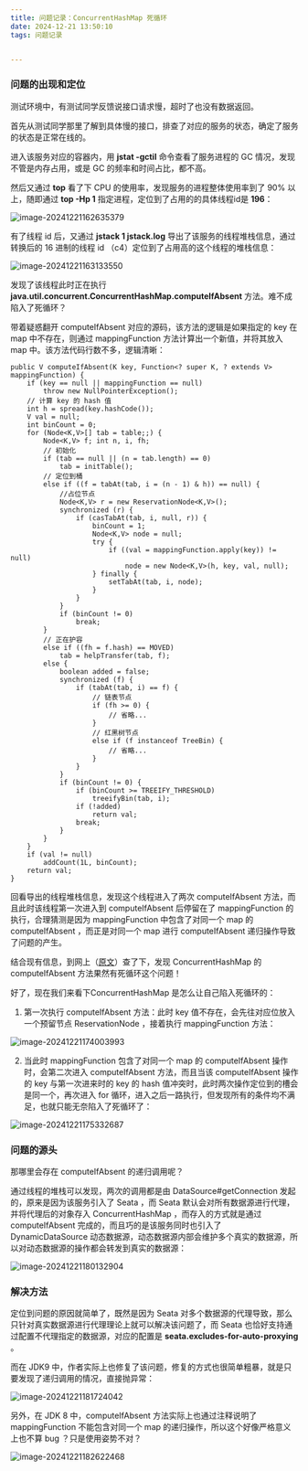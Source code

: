 ```yaml
---
title: 问题记录：ConcurrentHashMap 死循环
date: 2024-12-21 13:50:10
tags: 问题记录


---
```




### 问题的出现和定位

测试环境中，有测试同学反馈说接口请求慢，超时了也没有数据返回。

首先从测试同学那里了解到具体慢的接口，排查了对应的服务的状态，确定了服务的状态是正常在线的。

进入该服务对应的容器内，用 **jstat -gctil** 命令查看了服务进程的 GC 情况，发现不管是内存占用，或是 GC 的频率和时间占比，都不高。

然后又通过 **top** 看了下 CPU 的使用率，发现服务的进程整体使用率到了 90% 以上，随即通过 **top -Hp 1** 指定进程，定位到了占用的的具体线程id是 **196**：

<!--more-->



![image-20241221162635379](http://storage.laixiaoming.space/blog/image-20241221162635379.png)

有了线程 id 后，又通过 **jstack 1 jstack.log** 导出了该服务的线程堆栈信息，通过转换后的 16 进制的线程 id （c4）定位到了占用高的这个线程的堆栈信息：

![image-20241221163133550](http://storage.laixiaoming.space/blog/image-20241221163133550.png)

发现了该线程此时正在执行 **java.util.concurrent.ConcurrentHashMap.computeIfAbsent** 方法。难不成陷入了死循环？

带着疑惑翻开 computeIfAbsent 对应的源码，该方法的逻辑是如果指定的 key 在 map 中不存在，则通过 mappingFunction 方法计算出一个新值，并将其放入 map 中。该方法代码行数不多，逻辑清晰：

```
public V computeIfAbsent(K key, Function<? super K, ? extends V> mappingFunction) {
    if (key == null || mappingFunction == null)
        throw new NullPointerException();
    // 计算 key 的 hash 值
    int h = spread(key.hashCode());
    V val = null;
    int binCount = 0;
    for (Node<K,V>[] tab = table;;) {
        Node<K,V> f; int n, i, fh;
        // 初始化 
        if (tab == null || (n = tab.length) == 0)
            tab = initTable();
        // 定位到桶
        else if ((f = tabAt(tab, i = (n - 1) & h)) == null) {
        	//占位节点
            Node<K,V> r = new ReservationNode<K,V>();
            synchronized (r) {
                if (casTabAt(tab, i, null, r)) {
                    binCount = 1;
                    Node<K,V> node = null;
                    try {
                        if ((val = mappingFunction.apply(key)) != null)
                            node = new Node<K,V>(h, key, val, null);
                    } finally {
                        setTabAt(tab, i, node);
                    }
                }
            }
            if (binCount != 0)
                break;
        }
        // 正在护容
        else if ((fh = f.hash) == MOVED)
            tab = helpTransfer(tab, f);
        else {
            boolean added = false;
            synchronized (f) {
                if (tabAt(tab, i) == f) {
                	// 链表节点
                    if (fh >= 0) {
                        // 省略...
                    }
                    // 红黑树节点
                    else if (f instanceof TreeBin) {
                        // 省略...
                    }
                }
            }
            if (binCount != 0) {
                if (binCount >= TREEIFY_THRESHOLD)
                    treeifyBin(tab, i);
                if (!added)
                    return val;
                break;
            }
        }
    }
    if (val != null)
        addCount(1L, binCount);
    return val;
}
```

回看导出的线程堆栈信息，发现这个线程进入了两次 computeIfAbsent 方法，而且此时该线程第一次进入到 computeIfAbsent 后停留在了 mappingFunction 的执行，合理猜测是因为 mappingFunction 中包含了对同一个 map 的 computeIfAbsent ，而正是对同一个 map 进行 computeIfAbsent 递归操作导致了问题的产生。

结合现有信息，到网上（[原文](https://juejin.cn/post/6844904191077384200)）查了下，发现 ConcurrentHashMap 的 computeIfAbsent 方法果然有死循环这个问题！

好了，现在我们来看下ConcurrentHashMap 是怎么让自己陷入死循环的：

1. 第一次执行 computeIfAbsent 方法：此时 key 值不存在，会先往对应位放入一个预留节点 ReservationNode ，接着执行 mappingFunction 方法：

![image-20241221174003993](http://storage.laixiaoming.space/blog/image-20241221174003993.png)

2.  当此时 mappingFunction 包含了对同一个 map 的 computeIfAbsent 操作时，会第二次进入 computeIfAbsent 方法，而且当该 computeIfAbsent 操作的 key 与第一次进来时的 key 的 hash 值冲突时，此时两次操作定位到的槽会是同一个，再次进入 for 循环，进入之后一路执行，但发现所有的条件均不满足，也就只能无奈陷入了死循环了：

![image-20241221175332687](http://storage.laixiaoming.space/blog/image-20241221175332687.png)



### 问题的源头

那哪里会存在 computeIfAbsent 的递归调用呢？

通过线程的堆栈可以发现，两次的调用都是由 DataSource#getConnection 发起的，原来是因为该服务引入了 Seata ，而 Seata 默认会对所有数据源进行代理，并将代理后的对象存入 ConcurrentHashMap ，而存入的方式就是通过 computeIfAbsent 完成的，而且巧的是该服务同时也引入了 DynamicDataSource 动态数据源，动态数据源内部会维护多个真实的数据源，所以对动态数据源的操作都会转发到真实的数据源：

![image-20241221180132904](http://storage.laixiaoming.space/blog/image-20241221180132904.png)



### 解决方法

定位到问题的原因就简单了，既然是因为 Seata 对多个数据源的代理导致，那么只针对真实数据源进行代理理论上就可以解决该问题了，而 Seata 也恰好支持通过配置不代理指定的数据源，对应的配置是 **seata.excludes-for-auto-proxying** 。

而在 JDK9 中，作者实际上也修复了该问题，修复的方式也很简单粗暴，就是只要发现了递归调用的情况，直接抛异常：

![image-20241221181724042](http://storage.laixiaoming.space/blog/image-20241221181724042.png)

另外，在 JDK 8 中，computeIfAbsent 方法实际上也通过注释说明了 mappingFunction 不能包含对同一个 map 的递归操作，所以这个好像严格意义上也不算 bug ？只是使用姿势不对？

![image-20241221182622468](http://storage.laixiaoming.space/blog/image-20241221182622468.png)
